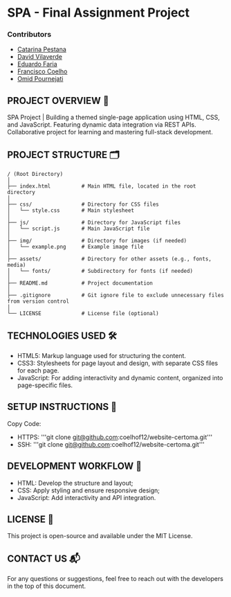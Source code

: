 # SPA - Final Assignment Project


### Contributors
- [Catarina Pestana](https://github.com/catp98)
- [David Vilaverde](https://github.com/dtrv95)
- [Eduardo Faria](https://github.com/DaDim93)
- [Francisco Coelho](https://github.com/coelhof12)
- [Omid Pournejati](https://github.com/theomidious)


## PROJECT OVERVIEW 🚀
SPA Project | Building a themed single-page application using HTML, CSS, and JavaScript. Featuring dynamic data integration via REST APIs. Collaborative project for learning and mastering full-stack development.


## PROJECT STRUCTURE 🗂️
```
/ (Root Directory)
│
├── index.html          # Main HTML file, located in the root directory
│
├── css/                # Directory for CSS files
│   └── style.css       # Main stylesheet
│
├── js/                 # Directory for JavaScript files
│   └── script.js       # Main JavaScript file
│
├── img/                # Directory for images (if needed)
│   └── example.png     # Example image file
│
├── assets/             # Directory for other assets (e.g., fonts, media)
│   └── fonts/          # Subdirectory for fonts (if needed)
│
├── README.md           # Project documentation
│
├── .gitignore          # Git ignore file to exclude unnecessary files from version control
│
└── LICENSE             # License file (optional)
```


## TECHNOLOGIES USED 🛠️
- HTML5: Markup language used for structuring the content.
- CSS3: Stylesheets for page layout and design, with separate CSS files for each page.
- JavaScript: For adding interactivity and dynamic content, organized into page-specific files.


## SETUP INSTRUCTIONS 📝
Copy Code: 
- HTTPS: '''git clone git@github.com:coelhof12/website-certoma.git'''
- SSH: '''git clone git@github.com:coelhof12/website-certoma.git'''


## DEVELOPMENT WORKFLOW 🔄
- HTML: Develop the structure and layout;
- CSS: Apply styling and ensure responsive design;
- JavaScript: Add interactivity and API integration.


## LICENSE 📜
This project is open-source and available under the MIT License.


## CONTACT US 📬
For any questions or suggestions, feel free to reach out with the developers in the top of this document.